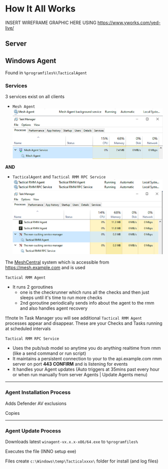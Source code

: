 # How It All Works

INSERT WIREFRAME GRAPHIC HERE USING <https://www.yworks.com/yed-live/>

## Server

## Windows Agent

Found in `%programfiles%\TacticalAgent`

### Services

3 services exist on all clients

* `Mesh Agent`
![MeshService](images/trmm_services_mesh.png)
![MeshAgentTaskManager](images/trmm_services__taskmanager_mesh.png)

**AND**

* `TacticalAgent` and `Tactical RMM RPC Service`
![TacticalAgentServices](images/trmm_services.png)
![TacticalAgentTaskManager](images/trmm_services__taskmanager_agent.png)

The [MeshCentral](https://meshcentral.com/) system which is accessible from <https://mesh.example.com> and is used

`Tactical RMM Agent`

* It runs 2 goroutines
  * one is the checkrunner which runs all the checks and then just sleeps until it's time to run more checks
  * 2nd goroutine periodically sends info about the agent to the rmm and also handles agent recovery

!!!note
    In Task Manager you will see additional `Tactical RMM Agent` processes appear and disappear. These are your Checks and Tasks running at scheduled intervals

`Tactical RMM RPC Service`

* Uses the pub/sub model so anytime you do anything realtime from rmm (like a send command or run script)
* It maintains a persistent connection to your to the api.example.com rmm server on port **443 CONFIRM** and is listening for events
* It handles your Agent updates (Auto triggers at 35mins past every hour or when run manually from server Agents | Update Agents menu)

***

### Agent Installation Process

Adds Defender AV exclusions

Copies

***

### Agent Update Process

Downloads latest `winagent-vx.x.x-x86/64.exe` to `%programfiles%`

Executes the file (INNO setup exe)

Files create `c:\Windows\temp\Tacticalxxxx\` folder for install (and log files)
